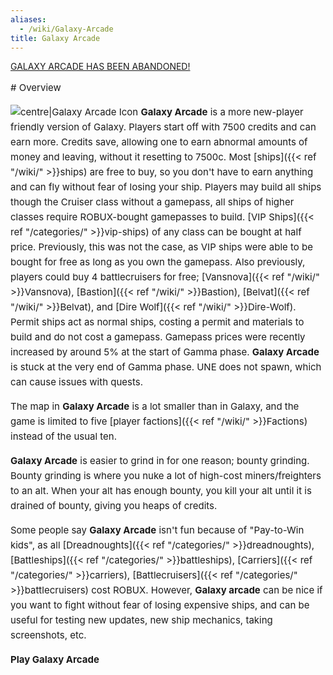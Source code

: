 ```yaml
---
aliases:
  - /wiki/Galaxy-Arcade
title: Galaxy Arcade
---
```


<u>GALAXY ARCADE HAS BEEN ABANDONED!</u>

<div class="cardcontainer" style="font-size:15px; line-height:24px">
# Overview

![centre|Galaxy Arcade
Icon](Galaxy_Arcade.png "centre|Galaxy Arcade Icon") **Galaxy Arcade** is a more new-player friendly version of Galaxy. Players start off with 7500 credits and can earn more. Credits save, allowing one to earn abnormal amounts of money and leaving, without it resetting to 7500c. Most [ships]({{< ref "/wiki/" >}}ships) are free to buy, so you don't have to earn anything and can fly without fear of losing your ship. Players may build all ships though the Cruiser class without a gamepass, all ships of higher classes require ROBUX-bought gamepasses to build. [VIP Ships]({{< ref "/categories/" >}}vip-ships) of any class can be bought at half price. Previously, this was not the case, as VIP ships were able to be bought for free as long as you own the gamepass. Also previously, players could buy 4 battlecruisers for free; [Vansnova]({{< ref "/wiki/" >}}Vansnova), [Bastion]({{< ref "/wiki/" >}}Bastion), [Belvat]({{< ref "/wiki/" >}}Belvat), and [Dire Wolf]({{< ref "/wiki/" >}}Dire-Wolf). Permit ships act as normal ships, costing a permit and materials to build and do not cost a gamepass. Gamepass prices were recently increased by around 5% at the start of Gamma phase. **Galaxy Arcade** is stuck at the very end of Gamma phase. UNE does not spawn, which can cause issues with quests.

The map in **Galaxy Arcade** is a lot smaller than in Galaxy, and the game is limited to five [player factions]({{< ref "/wiki/" >}}Factions) instead of the usual ten.

**Galaxy Arcade** is easier to grind in for one reason; bounty grinding. Bounty grinding is where you nuke a lot of high-cost miners/freighters to an alt. When your alt has enough bounty, you kill your alt until it is drained of bounty, giving you heaps of credits.

Some people say **Galaxy Arcade** isn't fun because of "Pay-to-Win kids", as all [Dreadnoughts]({{< ref "/categories/" >}}dreadnoughts), [Battleships]({{< ref "/categories/" >}}battleships), [Carriers]({{< ref "/categories/" >}}carriers), [Battlecruisers]({{< ref "/categories/" >}}battlecruisers) cost ROBUX. However, **Galaxy arcade** can be nice if you want to fight without fear of losing expensive ships, and can be useful for testing new updates, new ship mechanics, taking screenshots, etc.

<div class="playbutton">

[<span style="display: inline-block; text-decoration: none;">**Play Galaxy Arcade**</span>](https://www.roblox.com/games/302359564/Galaxy-Arcade)

</div>
</div>
